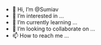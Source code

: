 - 👋 Hi, I’m @Sumiav
- 👀 I’m interested in ...
- 🌱 I’m currently learning ...
- 💞️ I’m looking to collaborate on ...
- 📫 How to reach me ...

<!---
Sumiav/Sumiav is a ✨ special ✨ repository because its `README.md` (this file) appears on your GitHub profile.
You can click the Preview link to take a look at your changes.
--->
